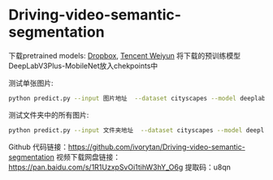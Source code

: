 # Driving-video-semantic-segmentation

下载pretrained models: [Dropbox](https://www.dropbox.com/sh/w3z9z8lqpi8b2w7/AAB0vkl4F5vy6HdIhmRCTKHSa?dl=0), [Tencent Weiyun](https://share.weiyun.com/qqx78Pv5)
将下载的预训练模型DeepLabV3Plus-MobileNet放入chekpoints中


测试单张图片:
```bash
python predict.py --input 图片地址  --dataset cityscapes --model deeplabv3plus_mobilenet --ckpt checkpoints/best_deeplabv3plus_mobilenet_cityscapes_os16.pth --save_val_results_to test_results
```

测试文件夹中的所有图片:
```bash
python predict.py --input 文件夹地址  --dataset cityscapes --model deeplabv3plus_mobilenet --ckpt checkpoints/best_deeplabv3plus_mobilenet_cityscapes_os16.pth --save_val_results_to test_results
```


Github 代码链接：https://github.com/ivorytan/Driving-video-semantic-segmentation
视频下载网盘链接：https://pan.baidu.com/s/1R1UzxpSvOi1tihW3hY_O6g 提取码：u8qn
